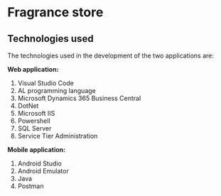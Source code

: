 ﻿# Fragrance store

## Technologies used

The technologies used in the development of the two applications are:

**Web application:**
1. Visual Studio Code
2. AL programming language
3. Microsoft Dynamics 365 Business Central
4. DotNet
5. Microsoft IIS
6. Powershell
7. SQL Server
8. Service Tier Administration

**Mobile application:**
1. Android Studio
2. Android Emulator 
3. Java
4. Postman